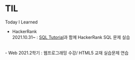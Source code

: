 # TIL
Today I Learned

- HackerRank  <br>
2021.10.31~ : [SQL Tutorial](https://www.w3schools.com/sql/default.asp)과 함께 HackerRank SQL 문제 실습 <br>
<br>
- Web
2021.2학기 : 웹프로그래밍 수강/ HTML5 교재 실습문제 연습
